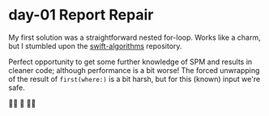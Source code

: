 # day-01 Report Repair 

My first solution was a straightforward nested for-loop. Works like a charm, but
I stumbled upon the [swift-algorithms](https://github.com/apple/swift-algorithms)
repository. 

Perfect opportunity to get some further knowledge of SPM and results in cleaner
code; although performance is a bit worse! The forced unwrapping of the result 
of `first(where:)` is a bit harsh, but for this (known) input we're safe.

👩‍🔧 🎉 👨‍🔧
